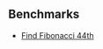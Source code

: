 ## Benchmarks
- [Find Fibonacci 44th](https://github.com/AliChraghi/LanguagesBenchmark/tree/main/fibonacci)